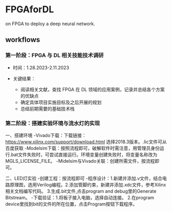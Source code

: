 # FPGAforDL

on FPGA to deploy a deep neural network.

## workflows

### 第一阶段：FPGA 与 DL 相关技能技术调研

- 时间：1.28.2023-2.11.2023

- 关键结果：
  - 阅读相关文献，查找 FPGA 在 DL 领域的应用案例，记录并总结各个方案的优缺点
  - 确定具体项目实施目标及之后开展的规划
  - 总结前期需要的基础技术栈

### 第二阶段：搭建实验环境与流水灯的实现
一、搭建环境
  -Vivado下载：下载链接：https://www.xilinx.com/support/download.html 选择2018.3版本。.lic文件可从百度获取
  -Modelsim下载：按照流程即可，破解软件时需注意，用管理员身份运行.bat文件失败时，可尝试直接运行。环境变量创建失败时，将变量名称改为MGLS_LICENSE_FILE。
  -Midelsim与Vivado关联：创建所需文件，按流程即可。
  
 二、LED灯实验
  -创建工程：按流程即可
  -程序设计：1.新建并添加.v文件，结合电路原理图，选用Verilog编程。2.添加管脚约束，新建并添加.xdc文件，参考Xilinx相关文档编写代码。
  3.生成.bit文件,点击program and debug里的Generate Bitstream。
  -下载验证：1.将板子接入电脑，选择自动连接。 2.在program device里找到bit的文件的所在位置，点击Program按钮下载程序。
